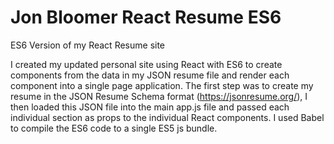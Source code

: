 # Jon Bloomer React Resume ES6

ES6 Version of my React Resume site

I created my updated personal site using React with ES6 to create components from the data in my JSON resume file and render each component into a single page application. The first step was to create my resume in the JSON Resume Schema format (https://jsonresume.org/), I then loaded this JSON file into the main app.js file and passed each individual section as props to the individual React components. I used Babel to compile the ES6 code to a single ES5 js bundle.
